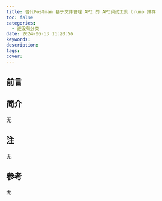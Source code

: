 ```yaml
---
title: 替代Postman 基于文件管理 API 的 API调试工具 bruno 推荐
toc: false
categories:
  - 还没有分类
date: 2024-06-13 11:20:56
keywords:
description:
tags:
cover:
---
```


<!--
注释的方法：
在正文需要注释的地方插入下面的代码，根据需要修改编号：
  <sup>[1](#note1)</sup>
在"注"章节插入对应编号的注释内容:
  <div id="note1"></div>
  [1] 这是注的内容
-->

## 前言

## 简介

无

<!-- more -->

## 注

无

## 参考

无
